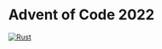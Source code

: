 # Advent of Code 2022

[![Rust](https://github.com/emiltang/AdventOfCode/actions/workflows/rust.yml/badge.svg)](https://github.com/emiltang/AdventOfCode/actions/workflows/rust.yml)
